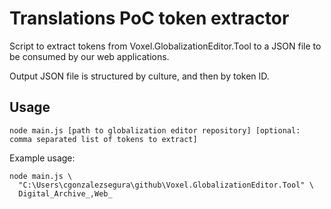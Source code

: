 # Translations PoC token extractor

Script to extract tokens from Voxel.GlobalizationEditor.Tool to a JSON file to be consumed by our
web applications.

Output JSON file is structured by culture, and then by token ID.

## Usage

```
node main.js [path to globalization editor repository] [optional: comma separated list of tokens to extract]
```

Example usage:

```
node main.js \
  "C:\Users\cgonzalezsegura\github\Voxel.GlobalizationEditor.Tool" \
  Digital_Archive_,Web_
```